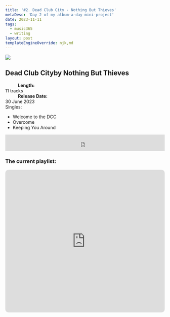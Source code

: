 ```yaml
---
title: '#2. Dead Club City - Nothing But Thieves'
metaDesc: 'Day 2 of my album-a-day mini-project'
date: 2023-11-11
tags:
  - music365
  - writing
layout: post
templateEngineOverride: njk,md
---
```


<aside class="album-profile" style="--shadow: rgb(170,64,46)">
  <div class="album-profile__image">
    <img crossorigin="anonymous" src="https://lastfm.freetls.fastly.net/i/u/770x0/162ce560ea21ea5fa92598462be07c1f.jpg#162ce560ea21ea5fa92598462be07c1f"/>
  </div>
  <div class="aside__content">
    <h1><strong>Dead Club City</strong>by Nothing But Thieves</h1>
    <dl>
      <div>
        <dd><strong>Length:</strong></dd>
        <dt>11 tracks</dt>
      </div>
      <div>
        <dd><strong>Release Date:</strong></dd>
        <dt>30 June 2023</dt>
      </div>
      <div class="singles">
        <span>Singles:</span>
        <ul>
          <li>Welcome to the DCC</li>
          <li>Overcome</li>
          <li>Keeping You Around</li>
        </ul>
      </div>
    </dl>
    <div class="color-grid" style="--opacity: 1;">
      <div class="color-grid__container">
					<span class="color color--1" style="--firstColor: rgb(170,64,46)"></span>
					<span class="color color--2" style="--secondaryColor: rgb(45,29,36)"></span>
					<span class="color color--3" style="--thirdColor: rgb(191,159,127)"></span>
      </div>
    </div>
  </div>
</aside>

<iframe width="100%" height="52" src="https://odesli.co/embed/?url=https%3A%2F%2Falbum.link%2Fi%2F1676331059&theme=light" frameborder="0" allowfullscreen sandbox="allow-same-origin allow-scripts allow-presentation allow-popups allow-popups-to-escape-sandbox" allow="clipboard-read; clipboard-write"></iframe>

### The current playlist:

<iframe allow="autoplay *; encrypted-media *; fullscreen *; clipboard-write" frameborder="0" height="450" style="width:100%;max-width:660px;overflow:hidden;border-radius:10px;" sandbox="allow-forms allow-popups allow-same-origin allow-scripts allow-storage-access-by-user-activation allow-top-navigation-by-user-activation" src="https://embed.music.apple.com/gb/playlist/music365/pl.u-AkAmEd9ix4MAZYJ"></iframe>
